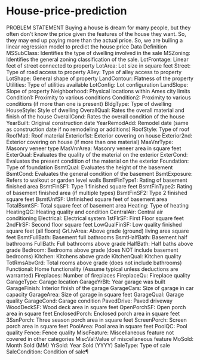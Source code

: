 # House-price-prediction
PROBLEM STATEMENT
Buying a house is dream for many people, but they often don't know the price given the features of the house they want.
So, they may end up paying more than the actual price. So, we are builing a linear regression model to predict the house price
Data Definition
MSSubClass: Identifies the type of dwelling involved in the sale
MSZoning: Identifies the general zoning classification of the sale.
LotFrontage: Linear feet of street connected to property
LotArea: Lot size in square feet
Street: Type of road access to property
Alley: Type of alley access to property
LotShape: General shape of property
LandContour: Flatness of the property
Utilities: Type of utilities available
LotConfig: Lot configuration
LandSlope: Slope of property
Neighborhood: Physical locations within Ames city limits
Condition1: Proximity to various conditions
Condition2: Proximity to various conditions (if more than one is present)
BldgType: Type of dwelling
HouseStyle: Style of dwelling
OverallQual: Rates the overall material and finish of the house
OverallCond: Rates the overall condition of the house
YearBuilt: Original construction date
YearRemodAdd: Remodel date (same as construction date if no remodeling or additions)
RoofStyle: Type of roof
RoofMatl: Roof material
Exterior1st: Exterior covering on house
Exterior2nd: Exterior covering on house (if more than one material)
MasVnrType: Masonry veneer type
MasVnrArea: Masonry veneer area in square feet
ExterQual: Evaluates the quality of the material on the exterior
ExterCond: Evaluates the present condition of the material on the exterior
Foundation: Type of foundation
BsmtQual: Evaluates the height of the basement
BsmtCond: Evaluates the general condition of the basement
BsmtExposure: Refers to walkout or garden level walls
BsmtFinType1: Rating of basement finished area
BsmtFinSF1: Type 1 finished square feet
BsmtFinType2: Rating of basement finished area (if multiple types)
BsmtFinSF2: Type 2 finished square feet
BsmtUnfSF: Unfinished square feet of basement area
TotalBsmtSF: Total square feet of basement area
Heating: Type of heating
HeatingQC: Heating quality and condition
CentralAir: Central air conditioning
Electrical: Electrical system
1stFlrSF: First Floor square feet
2ndFlrSF: Second floor square feet
LowQualFinSF: Low quality finished square feet (all floors)
GrLivArea: Above grade (ground) living area square feet
BsmtFullBath: Basement full bathrooms
BsmtHalfBath: Basement half bathrooms
FullBath: Full bathrooms above grade
HalfBath: Half baths above grade
Bedroom: Bedrooms above grade (does NOT include basement bedrooms)
Kitchen: Kitchens above grade
KitchenQual: Kitchen quality
TotRmsAbvGrd: Total rooms above grade (does not include bathrooms)
Functional: Home functionality (Assume typical unless deductions are warranted)
Fireplaces: Number of fireplaces
FireplaceQu: Fireplace quality
GarageType: Garage location
GarageYrBlt: Year garage was built
GarageFinish: Interior finish of the garage
GarageCars: Size of garage in car capacity
GarageArea: Size of garage in square feet
GarageQual: Garage quality
GarageCond: Garage condition
PavedDrive: Paved driveway
WoodDeckSF: Wood deck area in square feet
OpenPorchSF: Open porch area in square feet
EnclosedPorch: Enclosed porch area in square feet
3SsnPorch: Three season porch area in square feet
ScreenPorch: Screen porch area in square feet
PoolArea: Pool area in square feet
PoolQC: Pool quality
Fence: Fence quality
MiscFeature: Miscellaneous feature not covered in other categories
MiscVal:Value of miscellaneous feature
MoSold: Month Sold (MM)
YrSold: Year Sold (YYYY)
SaleType: Type of sale
SaleCondition: Condition of sale¶
